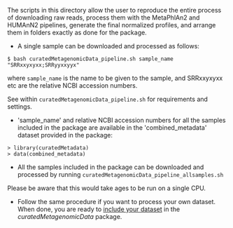 The scripts in this directory allow the user to reproduce the entire process of downloading raw reads, process them with the  MetaPhlAn2 and HUMAnN2 pipelines, generate the final normalized profiles, and arrange them in folders exactly as done for the package.

* A single sample can be downloaded and processed as follows:

```$ bash curatedMetagenomicData_pipeline.sh sample_name "SRRxxyxyxx;SRRyyxxyyx"```

where `sample_name` is the name to be given to the sample, and SRRxxyxyxx etc are the relative NCBI accession numbers.

See within `curatedMetagenomicData_pipeline.sh` for requirements and settings.

* 'sample_name' and relative NCBI accession numbers for all the samples included in the package are available in the 'combined_metadata' dataset provided in the package:

```
> library(curatedMetadata)
> data(combined_metadata)
```

* All the samples included in the package can be downloaded and processed by running `curatedMetagenomicData_pipeline_allsamples.sh`

Please be aware that this would take ages to be run on a single CPU.

* Follow the same procedure if you want to process your own dataset.
When done, you are ready to [include your dataset](https://github.com/waldronlab/curatedMetagenomicData/wiki/The-curatedMetagenomicData-pipelines) in the *curatedMetagenomicData* package.
